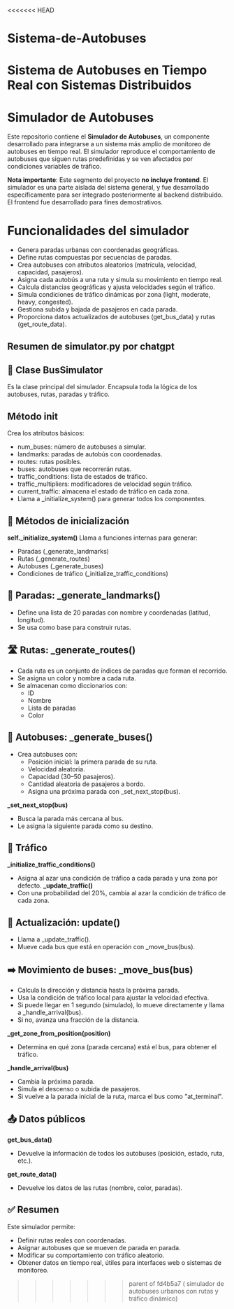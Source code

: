 <<<<<<< HEAD
# Sistema-de-Autobuses
Sistema de Autobuses en Tiempo Real con Sistemas Distribuidos
=======
# Simulador de Autobuses
Este repositorio contiene el **Simulador de Autobuses**, un componente desarrollado para integrarse a un sistema más amplio de monitoreo de autobuses en tiempo real. El simulador reproduce el comportamiento de autobuses que siguen rutas predefinidas y se ven afectados por condiciones variables de tráfico.

**Nota importante**: Este segmento del proyecto **no incluye frontend**. El simulador es una parte aislada del sistema general, y fue desarrollado específicamente para ser integrado posteriormente al backend distribuido. El frontend fue desarrollado para fines demostrativos.

# Funcionalidades del simulador
- Genera paradas urbanas con coordenadas geográficas.
- Define rutas compuestas por secuencias de paradas.
- Crea autobuses con atributos aleatorios (matrícula, velocidad, capacidad, pasajeros).
- Asigna cada autobús a una ruta y simula su movimiento en tiempo real.
- Calcula distancias geográficas y ajusta velocidades según el tráfico.
- Simula condiciones de tráfico dinámicas por zona (light, moderate, heavy, congested).
- Gestiona subida y bajada de pasajeros en cada parada.
- Proporciona datos actualizados de autobuses (get_bus_data) y rutas (get_route_data).

## Resumen de simulator.py por chatgpt
## 🧱 Clase BusSimulator
Es la clase principal del simulador. Encapsula toda la lógica de los autobuses, rutas, paradas y tráfico.

## Método __init__
Crea los atributos básicos:
- num_buses: número de autobuses a simular.
- landmarks: paradas de autobús con coordenadas.
- routes: rutas posibles.
- buses: autobuses que recorrerán rutas.
- traffic_conditions: lista de estados de tráfico.
- traffic_multipliers: modificadores de velocidad según tráfico.
- current_traffic: almacena el estado de tráfico en cada zona.
- Llama a _initialize_system() para generar todos los componentes.

## 🔧 Métodos de inicialización
**self._initialize_system()**
Llama a funciones internas para generar:
- Paradas (_generate_landmarks)
- Rutas (_generate_routes)
- Autobuses (_generate_buses)
- Condiciones de tráfico (_initialize_traffic_conditions)

## 📍 Paradas: _generate_landmarks()
- Define una lista de 20 paradas con nombre y coordenadas (latitud, longitud).
- Se usa como base para construir rutas.

## 🛣️ Rutas: _generate_routes()
- Cada ruta es un conjunto de índices de paradas que forman el recorrido.
- Se asigna un color y nombre a cada ruta.
- Se almacenan como diccionarios con:
    * ID
    * Nombre
    * Lista de paradas
    * Color

## 🚌 Autobuses: _generate_buses()
- Crea autobuses con:
    * Posición inicial: la primera parada de su ruta.
    * Velocidad aleatoria.
    * Capacidad (30–50 pasajeros).
    * Cantidad aleatoria de pasajeros a bordo.
    * Asigna una próxima parada con _set_next_stop(bus).

**_set_next_stop(bus)**
- Busca la parada más cercana al bus.
- Le asigna la siguiente parada como su destino.

## 🚦 Tráfico
**_initialize_traffic_conditions()**
- Asigna al azar una condición de tráfico a cada parada y una zona por defecto.
**_update_traffic()**
- Con una probabilidad del 20%, cambia al azar la condición de tráfico de cada zona.

## 🔄 Actualización: update()
- Llama a _update_traffic().
- Mueve cada bus que está en operación con _move_bus(bus).

## ➡️ Movimiento de buses: _move_bus(bus)
- Calcula la dirección y distancia hasta la próxima parada.
- Usa la condición de tráfico local para ajustar la velocidad efectiva.
- Si puede llegar en 1 segundo (simulado), lo mueve directamente y llama a _handle_arrival(bus).
- Si no, avanza una fracción de la distancia.

**_get_zone_from_position(position)**
- Determina en qué zona (parada cercana) está el bus, para obtener el tráfico.

**_handle_arrival(bus)**
- Cambia la próxima parada.
- Simula el descenso o subida de pasajeros.
- Si vuelve a la parada inicial de la ruta, marca el bus como "at_terminal".

## 📤 Datos públicos
**get_bus_data()**
- Devuelve la información de todos los autobuses (posición, estado, ruta, etc.).

**get_route_data()**
- Devuelve los datos de las rutas (nombre, color, paradas).

## ✅ Resumen
Este simulador permite:
- Definir rutas reales con coordenadas.
- Asignar autobuses que se mueven de parada en parada.
- Modificar su comportamiento con tráfico aleatorio.
- Obtener datos en tiempo real, útiles para interfaces web o sistemas de monitoreo.



>>>>>>> parent of fd4b5a7 ( simulador de autobuses urbanos con rutas y tráfico dinámico)
